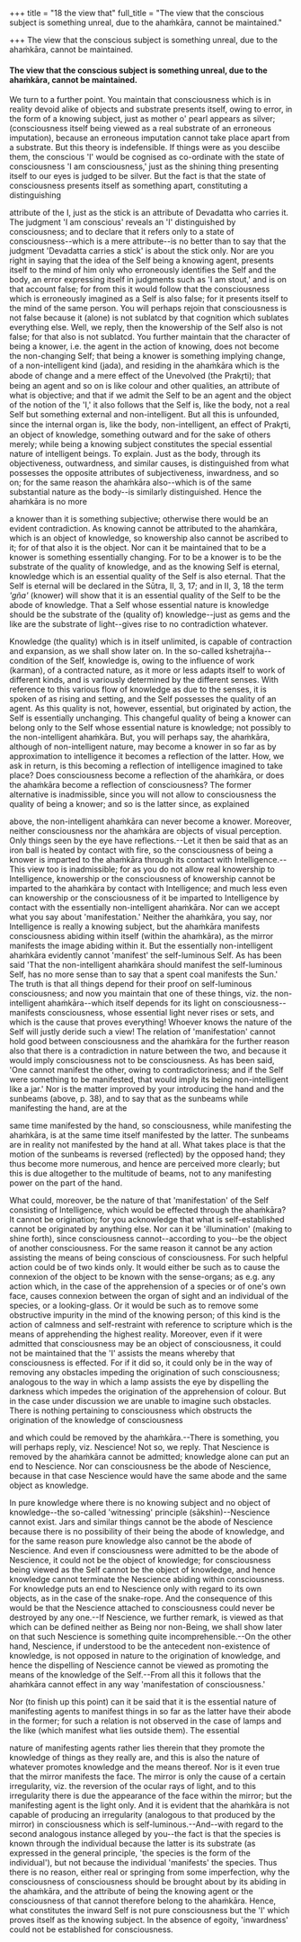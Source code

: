 +++
title = "18 the view that"
full_title = "The view that the conscious subject is something unreal, due to the ahaṁkāra, cannot be maintained."

+++
The view that the conscious subject is something unreal, due to the ahaṁkāra, cannot be maintained.

#### The view that the conscious subject is something unreal, due to the ahaṁkāra, cannot be maintained.

We turn to a further point. You maintain that consciousness which is in reality devoid alike of objects and substrate presents itself, owing to error, in the form of a knowing subject, just as mother o' pearl appears as silver; (consciousness itself being viewed as a real substrate of an erroneous imputation), because an erroneous imputation cannot take place apart from a substrate. But this theory is indefensible. If things were as you desciibe them, the conscious 'I' would be cognised as co-ordinate with the state of consciousness 'I am consciousness,' just as the shining thing presenting itself to our eyes is judged to be silver. But the fact is that the state of consciousness presents itself as something apart, constituting a distinguishing

attribute of the I, just as the stick is an attribute of Devadatta who carries it. The judgment 'I am conscious' reveals an 'I' distinguished by consciousness; and to declare that it refers only to a state of consciousness--which is a mere attribute--is no better than to say that the judgment 'Devadatta carries a stick' is about the stick only. Nor are you right in saying that the idea of the Self being a knowing agent, presents itself to the mind of him only who erroneously identifies the Self and the body, an error expressing itself in judgments such as 'I am stout,' and is on that account false; for from this it would follow that the consciousness which is erroneously imagined as a Self is also false; for it presents itself to the mind of the same person. You will perhaps rejoin that consciousness is not false because it (alone) is not sublatcd by that cognition which sublates everything else. Well, we reply, then the knowership of the Self also is not false; for that also is not sublatcd. You further maintain that the character of being a knower, i.e. the agent in the action of knowing, does not become the non-changing Self; that being a knower is something implying change, of a non-intelligent kind (jada), and residing in the ahaṁkāra which is the abode of change and a mere effect of the Unevolved (the Prakr̥ti); that being an agent and so on is like colour and other qualities, an attribute of what is objective; and that if we admit the Self to be an agent and the object of the notion of the 'I,' it also follows that the Self is, like the body, not a real Self but something external and non-intelligent. But all this is unfounded, since the internal organ is, like the body, non-intelligent, an effect of Prakr̥ti, an object of knowledge, something outward and for the sake of others merely; while being a knowing subject constitutes the special essential nature of intelligent beings. To explain. Just as the body, through its objectiveness, outwardness, and similar causes, is distinguished from what possesses the opposite attributes of subjectiveness, inwardness, and so on; for the same reason the ahaṁkāra also--which is of the same substantial nature as the body--is similarly distinguished. Hence the ahaṁkāra is no more

a knower than it is something subjective; otherwise there would be an evident contradiction. As knowing cannot be attributed to the ahaṁkāra, which is an object of knowledge, so knowership also cannot be ascribed to it; for of that also it is the object. Nor can it be maintained that to be a knower is something essentially changing. For to be a knower is to be the substrate of the quality of knowledge, and as the knowing Self is eternal, knowledge which is an essential quality of the Self is also eternal. That the Self is eternal will be declared in the Sūtra, II, 3, 17; and in II, 3, 18 the term _'gña'_ (knower) will show that it is an essential quality of the Self to be the abode of knowledge. That a Self whose essential nature is knowledge should be the substrate of the (quality of) knowledge--just as gems and the like are the substrate of light--gives rise to no contradiction whatever.

Knowledge (the quality) which is in itself unlimited, is capable of contraction and expansion, as we shall show later on. In the so-called kshetrajña--condition of the Self, knowledge is, owing to the influence of work (karman), of a contracted nature, as it more or less adapts itself to work of different kinds, and is variously determined by the different senses. With reference to this various flow of knowledge as due to the senses, it is spoken of as rising and setting, and the Self possesses the quality of an agent. As this quality is not, however, essential, but originated by action, the Self is essentially unchanging. This changeful quality of being a knower can belong only to the Self whose essential nature is knowledge; not possibly to the non-intelligent ahaṁkāra. But, you will perhaps say, the ahaṁkāra, although of non-intelligent nature, may become a knower in so far as by approximation to intelligence it becomes a reflection of the latter. How, we ask in return, is this becoming a reflection of intelligence imagined to take place? Does consciousness become a reflection of the ahaṁkāra, or does the ahaṁkāra become a reflection of consciousness? The former alternative is inadmissible, since you will not allow to consciousness the quality of being a knower; and so is the latter since, as explained

above, the non-intelligent ahaṁkāra can never become a knower. Moreover, neither consciousness nor the ahaṁkāra are objects of visual perception. Only things seen by the eye have reflections.--Let it then be said that as an iron ball is heated by contact with fire, so the consciousness of being a knower is imparted to the ahaṁkāra through its contact with Intelligence.--This view too is inadmissible; for as you do not allow real knowership to Intelligence, knowership or the consciousness of knowership cannot be imparted to the ahaṁkāra by contact with Intelligence; and much less even can knowership or the consciousness of it be imparted to Intelligence by contact with the essentially non-intelligent ahaṁkāra. Nor can we accept what you say about 'manifestation.' Neither the ahaṁkāra, you say, nor Intelligence is really a knowing subject, but the ahaṁkāra manifests consciousness abiding within itself (within the ahaṁkāra), as the mirror manifests the image abiding within it. But the essentially non-intelligent ahaṁkāra evidently cannot 'manifest' the self-luminous Self. As has been said 'That the non-intelligent ahaṁkāra should manifest the self-luminous Self, has no more sense than to say that a spent coal manifests the Sun.' The truth is that all things depend for their proof on self-luminous consciousness; and now you maintain that one of these things, viz. the non-intelligent ahaṁkāra--which itself depends for its light on consciousness--manifests consciousness, whose essential light never rises or sets, and which is the cause that proves everything! Whoever knows the nature of the Self will justly deride such a view! The relation of 'manifestation' cannot hold good between consciousness and the ahaṁkāra for the further reason also that there is a contradiction in nature between the two, and because it would imply consciousness not to be consciousness. As has been said, 'One cannot manifest the other, owing to contradictoriness; and if the Self were something to be manifested, that would imply its being non-intelligent like a jar.' Nor is the matter improved by your introducing the hand and the sunbeams (above, p. 38), and to say that as the sunbeams while manifesting the hand, are at the

same time manifested by the hand, so consciousness, while manifesting the ahaṁkāra, is at the same time itself manifested by the latter. The sunbeams are in reality not manifested by the hand at all. What takes place is that the motion of the sunbeams is reversed (reflected) by the opposed hand; they thus become more numerous, and hence are perceived more clearly; but this is due altogether to the multitude of beams, not to any manifesting power on the part of the hand.

What could, moreover, be the nature of that 'manifestation' of the Self consisting of Intelligence, which would be effected through the ahaṁkāra? It cannot be origination; for you acknowledge that what is self-established cannot be originated by anything else. Nor can it be 'illumination' (making to shine forth), since consciousness cannot--according to you--be the object of another consciousness. For the same reason it cannot be any action assisting the means of being conscious of consciousness. For such helpful action could be of two kinds only. It would either be such as to cause the connexion of the object to be known with the sense-organs; as e.g. any action which, in the case of the apprehension of a species or of one's own face, causes connexion between the organ of sight and an individual of the species, or a looking-glass. Or it would be such as to remove some obstructive impurity in the mind of the knowing person; of this kind is the action of calmness and self-restraint with reference to scripture which is the means of apprehending the highest reality. Moreover, even if it were admitted that consciousness may be an object of consciousness, it could not be maintained that the 'I' assists the means whereby that consciousness is effected. For if it did so, it could only be in the way of removing any obstacles impeding the origination of such consciousness; analogous to the way in which a lamp assists the eye by dispelling the darkness which impedes the origination of the apprehension of colour. But in the case under discussion we are unable to imagine such obstacles. There is nothing pertaining to consciousness which obstructs the origination of the knowledge of consciousness

and which could be removed by the ahaṁkāra.--There is something, you will perhaps reply, viz. Nescience! Not so, we reply. That Nescience is removed by the ahaṁkāra cannot be admitted; knowledge alone can put an end to Nescience. Nor can consciousness be the abode of Nescience, because in that case Nescience would have the same abode and the same object as knowledge.

In pure knowledge where there is no knowing subject and no object of knowledge--the so-called 'witnessing' principle (sākshin)--Nescience cannot exist. Jars and similar things cannot be the abode of Nescience because there is no possibility of their being the abode of knowledge, and for the same reason pure knowledge also cannot be the abode of Nescience. And even if consciousness were admitted to be the abode of Nescience, it could not be the object of knowledge; for consciousness being viewed as the Self cannot be the object of knowledge, and hence knowledge cannot terminate the Nescience abiding within consciousness. For knowledge puts an end to Nescience only with regard to its own objects, as in the case of the snake-rope. And the consequence of this would be that the Nescience attached to consciousness could never be destroyed by any one.--If Nescience, we further remark, is viewed as that which can be defined neither as Being nor non-Being, we shall show later on that such Nescience is something quite incomprehensible.--On the other hand, Nescience, if understood to be the antecedent non-existence of knowledge, is not opposed in nature to the origination of knowledge, and hence the dispelling of Nescience cannot be viewed as promoting the means of the knowledge of the Self.--From all this it follows that the ahaṁkāra cannot effect in any way 'manifestation of consciousness.'

Nor (to finish up this point) can it be said that it is the essential nature of manifesting agents to manifest things in so far as the latter have their abode in the former; for such a relation is not observed in the case of lamps and the like (which manifest what lies outside them). The essential

nature of manifesting agents rather lies therein that they promote the knowledge of things as they really are, and this is also the nature of whatever promotes knowledge and the means thereof. Nor is it even true that the mirror manifests the face. The mirror is only the cause of a certain irregularity, viz. the reversion of the ocular rays of light, and to this irregularity there is due the appearance of the face within the mirror; but the manifesting agent is the light only. And it is evident that the ahaṁkāra is not capable of producing an irregularity (analogous to that produced by the mirror) in consciousness which is self-luminous.--And--with regard to the second analogous instance alleged by you--the fact is that the species is known through the individual because the latter is its substrate (as expressed in the general principle, 'the species is the form of the individual'), but not because the individual 'manifests' the species. Thus there is no reason, either real or springing from some imperfection, why the consciousness of consciousness should be brought about by its abiding in the ahaṁkāra, and the attribute of being the knowing agent or the consciousness of that cannot therefore belong to the ahaṁkāra. Hence, what constitutes the inward Self is not pure consciousness but the 'I' which proves itself as the knowing subject. In the absence of egoity, 'inwardness' could not be established for consciousness.


